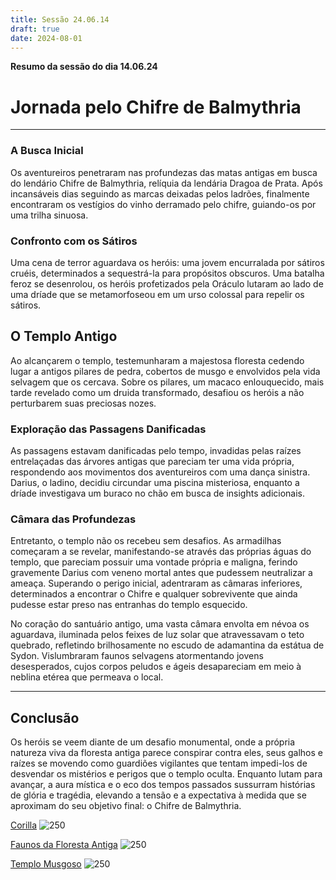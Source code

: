 ```yaml
---
title: Sessão 24.06.14
draft: true
date: 2024-08-01
---
```


**Resumo da sessão do dia 14.06.24**

# **Jornada pelo Chifre de Balmythria**

---

### A Busca Inicial

Os aventureiros penetraram nas profundezas das matas antigas em busca do lendário Chifre de Balmythria, relíquia da lendária Dragoa de Prata. Após incansáveis dias seguindo as marcas deixadas pelos ladrões, finalmente encontraram os vestígios do vinho derramado pelo chifre, guiando-os por uma trilha sinuosa.

### Confronto com os Sátiros

Uma cena de terror aguardava os heróis: uma jovem encurralada por sátiros cruéis, determinados a sequestrá-la para propósitos obscuros. Uma batalha feroz se desenrolou, os heróis profetizados pela Oráculo lutaram ao lado de uma dríade que se metamorfoseou em um urso colossal para repelir os sátiros.

## O Templo Antigo

Ao alcançarem o templo, testemunharam a majestosa floresta cedendo lugar a antigos pilares de pedra, cobertos de musgo e envolvidos pela vida selvagem que os cercava. Sobre os pilares, um macaco enlouquecido, mais tarde revelado como um druida transformado, desafiou os heróis a não perturbarem suas preciosas nozes.

### Exploração das Passagens Danificadas

As passagens estavam danificadas pelo tempo, invadidas pelas raízes entrelaçadas das árvores antigas que pareciam ter uma vida própria, respondendo aos movimentos dos aventureiros com uma dança sinistra. Darius, o ladino, decidiu circundar uma piscina misteriosa, enquanto a dríade investigava um buraco no chão em busca de insights adicionais.

### Câmara das Profundezas

Entretanto, o templo não os recebeu sem desafios. As armadilhas começaram a se revelar, manifestando-se através das próprias águas do templo, que pareciam possuir uma vontade própria e maligna, ferindo gravemente Darius com veneno mortal antes que pudessem neutralizar a ameaça. Superando o perigo inicial, adentraram as câmaras inferiores, determinados a encontrar o Chifre e qualquer sobrevivente que ainda pudesse estar preso nas entranhas do templo esquecido.

No coração do santuário antigo, uma vasta câmara envolta em névoa os aguardava, iluminada pelos feixes de luz solar que atravessavam o teto quebrado, refletindo brilhosamente no escudo de adamantina da estátua de Sydon. Vislumbraram faunos selvagens atormentando jovens desesperados, cujos corpos peludos e ágeis desapareciam em meio à neblina etérea que permeava o local.

 ---
## Conclusão
Os heróis se veem diante de um desafio monumental, onde a própria natureza viva da floresta antiga parece conspirar contra eles, seus galhos e raízes se movendo como guardiões vigilantes que tentam impedi-los de desvendar os mistérios e perigos que o templo oculta. Enquanto lutam para avançar, a aura mística e o eco dos tempos passados sussurram histórias de glória e tragédia, elevando a tensão e a expectativa à medida que se aproximam do seu objetivo final: o Chifre de Balmythria.

[Corilla](https://i.pinimg.com/736x/a8/86/c2/a886c21e702ab266e6ccce0616274c12.jpg)
![250](https://i.pinimg.com/736x/a8/86/c2/a886c21e702ab266e6ccce0616274c12.jpg)

[Faunos da Floresta Antiga](https://i.pinimg.com/736x/74/ca/a9/74caa9c22f3df1df69b51df9c9c6b5ce.jpg)
![250](https://i.pinimg.com/736x/74/ca/a9/74caa9c22f3df1df69b51df9c9c6b5ce.jpg)

[Templo Musgoso](https://i.pinimg.com/736x/bc/e1/0d/bce10dda93ee1df9296986f104464703.jpg)
![250](https://i.pinimg.com/736x/bc/e1/0d/bce10dda93ee1df9296986f104464703.jpg)
